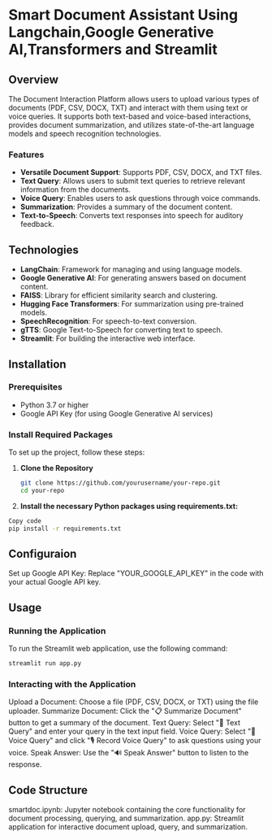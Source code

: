 # Smart Document Assistant Using Langchain,Google Generative AI,Transformers and Streamlit

## Overview

The Document Interaction Platform allows users to upload various types of documents (PDF, CSV, DOCX, TXT) and interact with them using text or voice queries. It supports both text-based and voice-based interactions, provides document summarization, and utilizes state-of-the-art language models and speech recognition technologies.

### Features
- **Versatile Document Support**: Supports PDF, CSV, DOCX, and TXT files.
- **Text Query**: Allows users to submit text queries to retrieve relevant information from the documents.
- **Voice Query**: Enables users to ask questions through voice commands.
- **Summarization**: Provides a summary of the document content.
- **Text-to-Speech**: Converts text responses into speech for auditory feedback.

## Technologies

- **LangChain**: Framework for managing and using language models.
- **Google Generative AI**: For generating answers based on document content.
- **FAISS**: Library for efficient similarity search and clustering.
- **Hugging Face Transformers**: For summarization using pre-trained models.
- **SpeechRecognition**: For speech-to-text conversion.
- **gTTS**: Google Text-to-Speech for converting text to speech.
- **Streamlit**: For building the interactive web interface.

## Installation

### Prerequisites

- Python 3.7 or higher
- Google API Key (for using Google Generative AI services)

### Install Required Packages

To set up the project, follow these steps:

1. **Clone the Repository**

   ```bash
   git clone https://github.com/yourusername/your-repo.git
   cd your-repo
   ```
   
2. **Install the necessary Python packages using requirements.txt:**

```bash
Copy code
pip install -r requirements.txt
```

## Configuraion
Set up Google API Key: Replace "YOUR_GOOGLE_API_KEY" in the code with your actual Google API key.

## Usage
### Running the Application
To run the Streamlit web application, use the following command:
```bash
streamlit run app.py
```

### Interacting with the Application
Upload a Document: Choose a file (PDF, CSV, DOCX, or TXT) using the file uploader.
Summarize Document: Click the "📋 Summarize Document" button to get a summary of the document.
Text Query: Select "📝 Text Query" and enter your query in the text input field.
Voice Query: Select "🎤 Voice Query" and click "🎙️ Record Voice Query" to ask questions using your voice.
Speak Answer: Use the "🔊 Speak Answer" button to listen to the response.

## Code Structure
smartdoc.ipynb: Jupyter notebook containing the core functionality for document processing, querying, and summarization.
app.py: Streamlit application for interactive document upload, query, and summarization.

